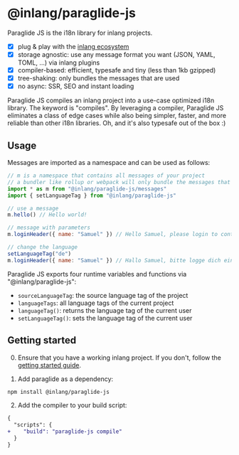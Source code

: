 # @inlang/paraglide-js

Paraglide JS is the i18n library for inlang projects. 

- [x] plug & play with the [inlang ecosystem](https://inlang.com/marketplace)
- [x] storage agnostic: use any message format you want (JSON, YAML, TOML, ...) via inlang plugins
- [x] compiler-based: efficient, typesafe and tiny (less than 1kb gzipped)
- [x] tree-shaking: only bundles the messages that are used
- [x] no async: SSR, SEO and instant loading

Paraglide JS compiles an inlang project into a use-case optimized i18n library. The keyword is "compiles". By leveraging a compiler, Paraglide JS eliminates a class of edge cases while also being simpler, faster, and more reliable than other i18n libraries. Oh, and it's also typesafe out of the box :) 


## Usage

Messages are imported as a namespace and can be used as follows:

```js
// m is a namespace that contains all messages of your project
// a bundler like rollup or webpack will only bundle the messages that are used
import * as m from "@inlang/paraglide-js/messages"
import { setLanguageTag } from "@inlang/paraglide-js"

// use a message
m.hello() // Hello world!

// message with parameters
m.loginHeader({ name: "Samuel" }) // Hello Samuel, please login to continue.

// change the language
setLanguageTag("de")
m.loginHeader({ name: "Samuel" }) // Hallo Samuel, bitte logge dich ein um fortzufahren.

```

Paraglide JS exports four runtime variables and functions via "@inlang/paraglide-js":

- `sourceLanguageTag`: the source language tag of the project
- `languageTags`: all language tags of the current project
- `languageTag()`: returns the language tag of the current user
- `setLanguageTag()`: sets the language tag of the current user


## Getting started

0. Ensure that you have a working inlang project. If you don't, follow the [getting started guide](https://inlang.com/documentation/getting-started).


1. Add paraglide as a dependency:

```bash
npm install @inlang/paraglide-js
```

2. Add the compiler to your build script:

```diff
{
  "scripts": {
+    "build": "paraglide-js compile"
  }
}
```
